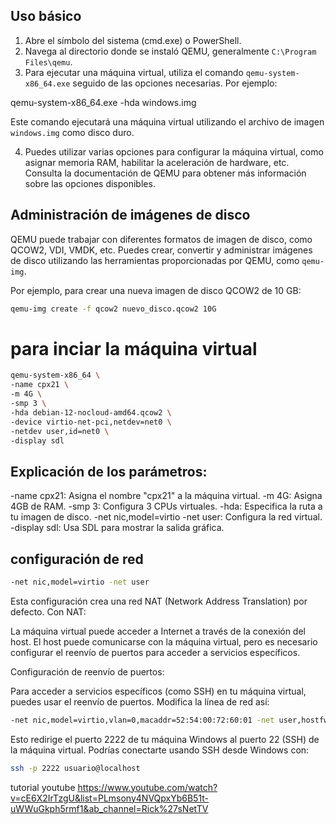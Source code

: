 ## Uso básico

1. Abre el símbolo del sistema (cmd.exe) o PowerShell.
2. Navega al directorio donde se instaló QEMU, generalmente `C:\Program Files\qemu`.
3. Para ejecutar una máquina virtual, utiliza el comando `qemu-system-x86_64.exe` seguido de las opciones necesarias. Por ejemplo:


qemu-system-x86_64.exe -hda windows.img


Este comando ejecutará una máquina virtual utilizando el archivo de imagen `windows.img` como disco duro.

4. Puedes utilizar varias opciones para configurar la máquina virtual, como asignar memoria RAM, habilitar la aceleración de hardware, etc. Consulta la documentación de QEMU para obtener más información sobre las opciones disponibles.

## Administración de imágenes de disco

QEMU puede trabajar con diferentes formatos de imagen de disco, como QCOW2, VDI, VMDK, etc. Puedes crear, convertir y administrar imágenes de disco utilizando las herramientas proporcionadas por QEMU, como `qemu-img`.

Por ejemplo, para crear una nueva imagen de disco QCOW2 de 10 GB:

```bash
qemu-img create -f qcow2 nuevo_disco.qcow2 10G
```

# para inciar la máquina virtual

```bash
qemu-system-x86_64 \
-name cpx21 \
-m 4G \
-smp 3 \
-hda debian-12-nocloud-amd64.qcow2 \
-device virtio-net-pci,netdev=net0 \
-netdev user,id=net0 \
-display sdl
```
## Explicación de los parámetros:

-name cpx21: Asigna el nombre "cpx21" a la máquina virtual.
-m 4G: Asigna 4GB de RAM.
-smp 3: Configura 3 CPUs virtuales.
-hda: Especifica la ruta a tu imagen de disco.
-net nic,model=virtio -net user: Configura la red virtual.
-display sdl: Usa SDL para mostrar la salida gráfica.

## configuración de red

```bash
-net nic,model=virtio -net user
```
Esta configuración crea una red NAT (Network Address Translation) por defecto. Con NAT:

La máquina virtual puede acceder a Internet a través de la conexión del host.
El host puede comunicarse con la máquina virtual, pero es necesario configurar el reenvío de puertos para acceder a servicios específicos.


Configuración de reenvío de puertos:

Para acceder a servicios específicos (como SSH) en tu máquina virtual, puedes usar el reenvío de puertos. Modifica la línea de red así:

```bash
-net nic,model=virtio,vlan=0,macaddr=52:54:00:72:60:01 -net user,hostfwd=tcp::2222-:22
```
Esto redirige el puerto 2222 de tu máquina Windows al puerto 22 (SSH) de la máquina virtual. Podrías conectarte usando SSH desde Windows con:

```bash
ssh -p 2222 usuario@localhost
```

tutorial youtube
https://www.youtube.com/watch?v=cE6X2IrTzgU&list=PLmsony4NVQpxYb6B51t-uWWuGkph5rmf1&ab_channel=Rick%27sNetTV
